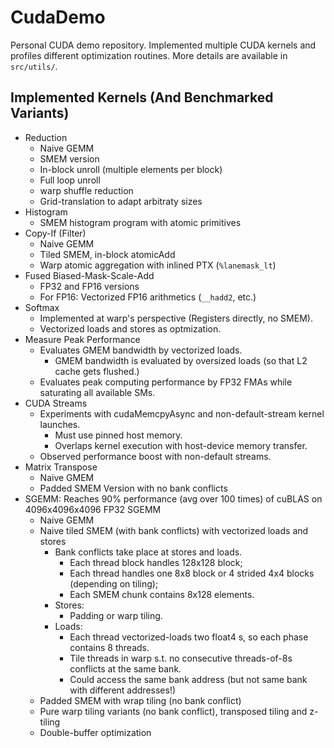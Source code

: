 # CudaDemo

Personal CUDA demo repository. 
Implemented multiple CUDA kernels and profiles different optimization routines. 
More details are available in `src/utils/`. 

## Implemented Kernels (And Benchmarked Variants)

- Reduction
  - Naive GEMM
  - SMEM version
  - In-block unroll (multiple elements per block)
  - Full loop unroll
  - warp shuffle reduction
  - Grid-translation to adapt arbitraty sizes
- Histogram
  - SMEM histogram program with atomic primitives
- Copy-If (Filter)
  - Naive GEMM
  - Tiled SMEM, in-block atomicAdd
  - Warp atomic aggregation with inlined PTX (`%lanemask_lt`)
- Fused Biased-Mask-Scale-Add
  - FP32 and FP16 versions
  - For FP16: Vectorized FP16 arithmetics (`__hadd2`, etc.)
- Softmax
  - Implemented at warp's perspective (Registers directly, no SMEM).
  - Vectorized loads and stores as optmization. 
- Measure Peak Performance
  - Evaluates GMEM bandwidth by vectorized loads. 
    - GMEM bandwidth is evaluated by oversized loads (so that L2 cache gets flushed.)
  - Evaluates peak computing performance by FP32 FMAs while saturating all available SMs. 
- CUDA Streams
  - Experiments with cudaMemcpyAsync and non-default-stream kernel launches. 
    - Must use pinned host memory. 
    - Overlaps kernel execution with host-device memory transfer. 
  - Observed performance boost with non-default streams. 
- Matrix Transpose
  - Naive GMEM
  - Padded SMEM Version with no bank conflicts
- SGEMM: Reaches 90% performance (avg over 100 times) of cuBLAS on 4096x4096x4096 FP32 SGEMM
  - Naive GEMM
  - Naive tiled SMEM (with bank conflicts) with vectorized loads and stores
    - Bank conflicts take place at stores and loads. 
      - Each thread block handles 128x128 block;
      - Each thread handles one 8x8 block or 4 strided 4x4 blocks (depending on tiling);
      - Each SMEM chunk contains 8x128 elements. 
    - Stores:
      - Padding or warp tiling.
    - Loads: 
      - Each thread vectorized-loads two float4 s, so each phase contains 8 threads. 
      - Tile threads in warp s.t. no consecutive threads-of-8s conflicts at the same bank. 
      - Could access the same bank address (but not same bank with different addresses!)
  - Padded SMEM with wrap tiling (no bank conflict)
  - Pure warp tiling variants (no bank conflict), transposed tiling and z-tiling
  - Double-buffer optimization
